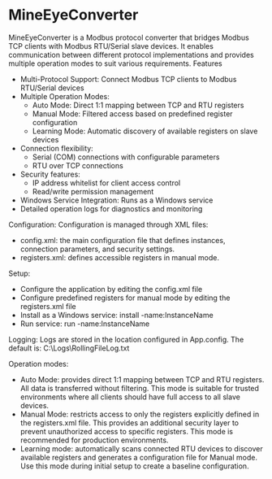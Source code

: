 # MineEyeConverter
MineEyeConverter is a Modbus protocol converter that bridges Modbus TCP clients with Modbus RTU/Serial slave devices. 
It enables communication between different protocol implementations and provides multiple operation modes to suit various requirements.
Features
- Multi-Protocol Support: Connect Modbus TCP clients to Modbus RTU/Serial devices
- Multiple Operation Modes:
	- Auto Mode: Direct 1:1 mapping between TCP and RTU registers
	- Manual Mode: Filtered access based on predefined register configuration
	- Learning Mode: Automatic discovery of available registers on slave devices
- Connection flexibility:
	- Serial (COM) connections with configurable parameters
	- RTU over TCP connections
- Security features:
	- IP address whitelist for client access control
	- Read/write permission management
- Windows Service Integration: Runs as a Windows service
- Detailed operation logs for diagnostics and monitoring

Configuration:
Configuration is managed through XML files:
- config.xml: the main configuration file that defines instances, connection parameters, and security settings.
- registers.xml: defines accessible registers in manual mode.


Setup:
- Configure the application by editing the config.xml file
- Configure predefined registers for manual mode by editing the registers.xml file
- Install as a Windows service: install -name:InstanceName
- Run service: run -name:InstanceName

Logging:
Logs are stored in the location configured in App.config. The default is: C:\Logs\RollingFileLog.txt

Operation modes:
- Auto Mode: provides direct 1:1 mapping between TCP and RTU registers. All data is transferred without filtering. This mode is suitable for trusted environments where all clients should have full access to all slave devices.
- Manual Mode: restricts access to only the registers explicitly defined in the registers.xml file. This provides an additional security layer to prevent unauthorized access to specific registers. This mode is recommended for production environments.
- Learning mode: automatically scans connected RTU devices to discover available registers and generates a configuration file for Manual mode. Use this mode during initial setup to create a baseline configuration.